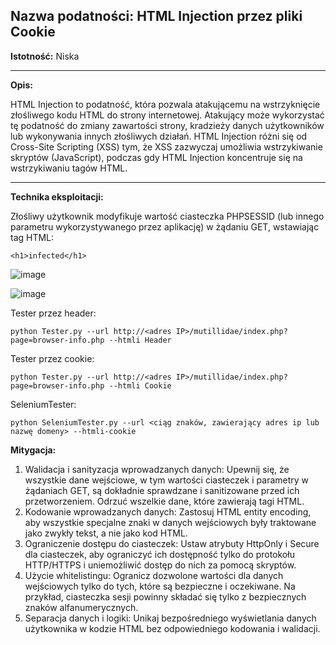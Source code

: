 ## Nazwa podatności: HTML Injection przez pliki Cookie

**Istotność:** Niska

---

**Opis:**



HTML Injection to podatność, która pozwala atakującemu na wstrzyknięcie złośliwego kodu HTML do strony internetowej. Atakujący może wykorzystać tę podatność do zmiany zawartości strony, kradzieży danych użytkowników lub wykonywania innych złośliwych działań. HTML Injection różni się od Cross-Site Scripting (XSS) tym, że XSS zazwyczaj umożliwia wstrzykiwanie skryptów (JavaScript), podczas gdy HTML Injection koncentruje się na wstrzykiwaniu tagów HTML.

---

**Technika eksploitacji:**

Złośliwy użytkownik modyfikuje wartość ciasteczka PHPSESSID (lub innego parametru wykorzystywanego przez aplikację) w żądaniu GET, wstawiając tag HTML:

  `<h1>infected</h1>`
  

![image](https://github.com/GrzechuG/PWR-CBE-BAW-mutillidae-2024/assets/56219452/9d373304-4664-47df-b620-6bce721e3c60)


![image](https://github.com/GrzechuG/PWR-CBE-BAW-mutillidae-2024/assets/56219452/00312398-fdc0-4bd1-9f18-2064a178fe5d)

Tester przez header:
```
python Tester.py --url http://<adres IP>/mutillidae/index.php?page=browser-info.php --htmli Header
```
Tester przez cookie:
```
python Tester.py --url http://<adres IP>/mutillidae/index.php?page=browser-info.php --htmli Cookie
```

SeleniumTester:
```
python SeleniumTester.py --url <ciąg znaków, zawierający adres ip lub nazwę domeny> --htmli-cookie
```

**Mitygacja:**
1. Walidacja i sanityzacja wprowadzanych danych: Upewnij się, że wszystkie dane wejściowe, w tym wartości ciasteczek i parametry w żądaniach GET, są dokładnie sprawdzane i sanitizowane przed ich przetworzeniem. Odrzuć wszelkie dane, które zawierają tagi HTML.
2. Kodowanie wprowadzanych danych: Zastosuj HTML entity encoding, aby wszystkie specjalne znaki w danych wejściowych były traktowane jako zwykły tekst, a nie jako kod HTML.
3. Ograniczenie dostępu do ciasteczek: Ustaw atrybuty HttpOnly i Secure dla ciasteczek, aby ograniczyć ich dostępność tylko do protokołu HTTP/HTTPS i uniemożliwić dostęp do nich za pomocą skryptów.
4. Użycie whitelistingu: Ogranicz dozwolone wartości dla danych wejściowych tylko do tych, które są bezpieczne i oczekiwane. Na przykład, ciasteczka sesji powinny składać się tylko z bezpiecznych znaków alfanumerycznych.
5. Separacja danych i logiki: Unikaj bezpośredniego wyświetlania danych użytkownika w kodzie HTML bez odpowiedniego kodowania i walidacji.
